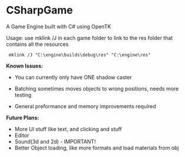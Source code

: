 # CSharpGame

A Game Engine built with C# using OpenTK

Usage:
use mklink /J in each game folder to link to the res folder that contains all the resources

```
 mklink /J "C:\engine\builds\debug\res" "C:\engine\res"
```

**Known Issues:**
- You can currently only have ONE shadow caster
- Batching sometimes moves objects to wrong positions, needs more testing

- General preformance and memory improvements required

**Future Plans:**
- More UI stuff like text, and clicking and stuff
- Editor
- Sound(3d and 2d) - IMPORTANT!
- Better Object loading, like more formats and load materials from obj

